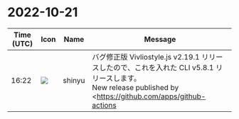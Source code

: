 # 2022-10-21

|Time (UTC)|Icon|Name|Message|
|---|---|---|---|
|16:22|![](https://avatars.slack-edge.com/2018-04-27/354445776386_e258f5ed5ba887b08668_72.jpg)|shinyu|バグ修正版 Vivliostyle.js v2.19.1 リリースしたので、これを入れた CLI v5.8.1 リリースします。<br>New release published by <https://github.com/apps/github-actions|github-actions[bot]><blockquote>*<https://github.com/vivliostyle/vivliostyle.js/compare/v2.19.0...v2.19.1|2.19.1> (2022-10-21)*<br>*Bug Fixes*<br><br>• Error with undefined CSS variables in calc expression in shorthand property (<https://github.com/vivliostyle/vivliostyle.js/commit/db948cb49a8467b0bd66411b0704402261fa8520|db948cb>), closes <https://github.com/vivliostyle/vivliostyle.js/issues/1028|#1028></blockquote>|
